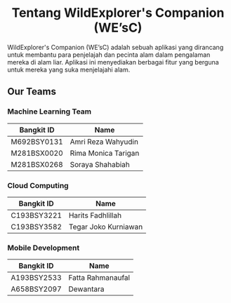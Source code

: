 <h1 align="center">Tentang WildExplorer's Companion (WE’sC)</h1>
WildExplorer's Companion (WE’sC) adalah sebuah aplikasi yang dirancang untuk membantu para penjelajah dan pecinta alam dalam pengalaman mereka di alam liar. Aplikasi ini menyediakan berbagai fitur yang berguna untuk mereka yang suka menjelajahi alam.

## Our Teams
### Machine Learning Team
| Bangkit ID  | Name                 |
| ----------- | -------------------- |
| M692BSY0131 | Amri Reza Wahyudin   |
| M281BSX0020 | Rima Monica Tarigan  |
| M281BSX0268 | Soraya Shahabiah     |

### Cloud Computing
| Bangkit ID  | Name                 |
| ----------- | -------------------- |
| C193BSY3221 | Harits Fadhlillah    |
| C193BSY3582 | Tegar Joko Kurniawan |

### Mobile Development
| Bangkit ID  | Name                 |
| ----------- | -------------------- |
| A193BSY2533 | Fatta Rahmanaufal    |
| A658BSY2097 | Dewantara            |
